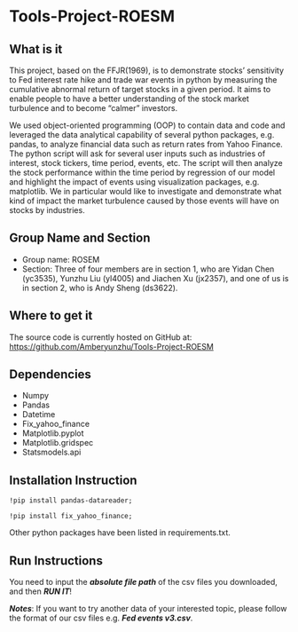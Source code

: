 # Tools-Project-ROESM
## What is it

This project, based on the FFJR(1969), is to demonstrate stocks’ sensitivity to Fed interest rate hike and trade war events in python by measuring the cumulative abnormal return of target stocks in a given period. It aims to enable people to have a better understanding of the stock market turbulence and to become “calmer” investors.  

We used object-oriented programming (OOP) to contain data and code and leveraged the data analytical capability of several python packages, e.g. pandas, to analyze financial data such as return rates from Yahoo Finance. The python script will ask for several user inputs such as industries of interest, stock tickers, time period, events, etc. The script will then analyze the stock performance within the time period by regression of our model and highlight the impact of events using visualization packages, e.g. matplotlib. We in particular would like to investigate and demonstrate what kind of impact the market turbulence caused by those events will have on stocks by industries.


## Group Name and Section

 - Group name: ROSEM
 - Section: Three of four members are in section 1, who are Yidan Chen (yc3535), Yunzhu Liu (yl4005)  and Jiachen Xu (jx2357), and one of us is in section 2, who is Andy Sheng (ds3622).


## Where to get it

The source code is currently hosted on GitHub at: https://github.com/Amberyunzhu/Tools-Project-ROESM

## Dependencies

 - Numpy
 - Pandas
 - Datetime
 - Fix_yahoo_finance
 - Matplotlib.pyplot
 - Matplotlib.gridspec
 - Statsmodels.api

## Installation Instruction
```
!pip install pandas-datareader;

!pip install fix_yahoo_finance;
```

Other python packages have been listed in requirements.txt.


## Run Instructions

You need to input the ***absolute file path*** of the csv files you downloaded, and then ***RUN IT***!

***Notes***: If you want to try another data of your interested topic, please follow the format of our csv files e.g. ***Fed events v3.csv***.
